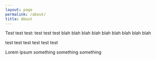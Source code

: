 ```yaml
---
layout: page
permalink: /about/
title: About
---
```

Test test test: test test test
blah blah blah blah blah blah
blah blah blah

test test test
test test test

Lorem ipsum something something something
